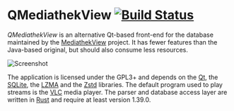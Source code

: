 # QMediathekView [![Build Status](https://travis-ci.org/adamreichold/QMediathekView.svg?branch=master)](https://travis-ci.org/adamreichold/QMediathekView)

_QMediathekView_ is an alternative Qt-based front-end for the database maintained by the [MediathekView](https://mediathekview.de/) project. It has fewer features than the Java-based original, but should also consume less resources.

![Screenshot](https://user-images.githubusercontent.com/2480569/50730843-f1997c80-114e-11e9-8f25-2c137f453bbb.png)

The application is licensed under the GPL3+ and depends on the [Qt](https://www.qt.io/), the [SQLite](https://sqlite.org), the [LZMA](http://tukaani.org/xz/) and the [Zstd](https://facebook.github.io/zstd/) libraries. The default program used to play streams is the [VLC](https://www.videolan.org/vlc/) media player. The parser and database access layer are written in [Rust](https://www.rust-lang.org) and require at least version 1.39.0.
